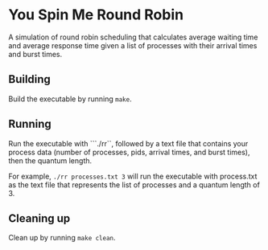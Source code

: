 # You Spin Me Round Robin
A simulation of round robin scheduling that calculates average waiting time and average response time given a list of processes with their arrival times and burst times.

## Building
Build the executable by running ```make```.

## Running
Run the executable with ```./rr``, followed by a text file that contains your process data (number of processes, pids, arrival times, and burst times), then the quantum length.

For example, ```./rr processes.txt 3``` will run the executable with process.txt as the text file that represents the list of processes and a quantum length of 3.

## Cleaning up
Clean up by running ```make clean```.